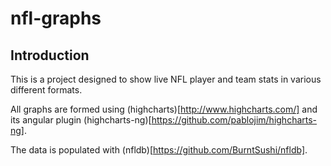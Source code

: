 nfl-graphs
=======================

Introduction
------------
This is a project designed to show live NFL player and team stats in various different formats. 

All graphs are formed using (highcharts)[http://www.highcharts.com/] and its angular plugin (highcharts-ng)[https://github.com/pablojim/highcharts-ng].

The data is populated with (nfldb)[https://github.com/BurntSushi/nfldb].